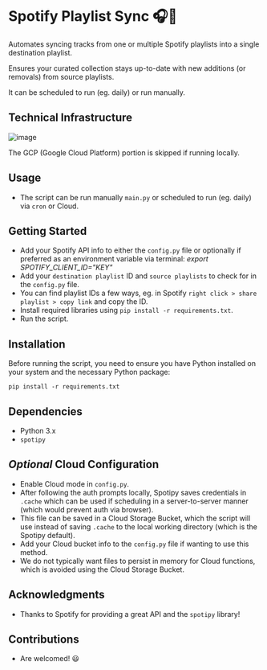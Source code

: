# Spotify Playlist Sync 🎧🎵
Automates syncing tracks from one or multiple Spotify playlists into a single destination playlist. 

Ensures your curated collection stays up-to-date with new additions (or removals) from source playlists.

It can be scheduled to run (eg. daily) or run manually. 

## Technical Infrastructure
![image](https://github.com/user-attachments/assets/3334f7f9-31c6-4a8a-b912-2ecac76c9a9b)

The GCP (Google Cloud Platform) portion is skipped if running locally. 

## Usage
* The script can be run manually `main.py` or scheduled to run (eg. daily) via `cron` or Cloud. 

## Getting Started
* Add your Spotify API info to either the `config.py` file or optionally if preferred as an environment variable via terminal:
_export SPOTIFY_CLIENT_ID="KEY"_
* Add your `destination playlist` ID and `source playlists` to check for in the `config.py` file. 
* You can find playlist IDs a few ways, eg. in Spotify `right click > share playlist > copy link` and copy the ID. 
* Install required libraries using `pip install -r requirements.txt`.
* Run the script. 

## Installation

Before running the script, you need to ensure you have Python installed on your system and the necessary Python package:

```
pip install -r requirements.txt
```

## Dependencies

- Python 3.x
- `spotipy`

## _Optional_ Cloud Configuration
* Enable Cloud mode in `config.py`.
* After following the auth prompts locally, Spotipy saves credentials in `.cache` which can be used if scheduling in a server-to-server manner (which would prevent auth via browser). 
* This file can be saved in a Cloud Storage Bucket, which the script will use instead of saving `.cache` to the local working directory (which is the Spotipy default).
* Add your Cloud bucket info to the `config.py` file if wanting to use this method. 
* We do not typically want files to persist in memory for Cloud functions, which is avoided using the Cloud Storage Bucket. 


## Acknowledgments

- Thanks to Spotify for providing a great API and the `spotipy` library! 

## Contributions

- Are welcomed! 😃 

